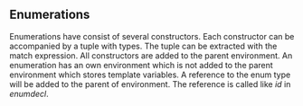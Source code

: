 ## Enumerations

Enumerations have consist of several constructors. Each constructor can
be accompanied by a tuple with types. The tuple can be extracted with the match
expression. All constructors are added to the parent environment. An enumeration
has an own environment which is not added to the parent environment which stores
template variables. A reference to the enum type will be added to the parent
of environment. The reference is called like *id* in *enumdecl*.
